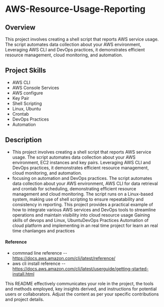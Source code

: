 # AWS-Resource-Usage-Reporting

## Overview
This project involves creating a shell script that reports AWS service usage. The script automates data collection about your AWS environment,  Leveraging AWS CLI and DevOps practices, it demonstrates efficient resource management, cloud monitoring, and automation.

## Project Skills
-  AWS CLI
-  AWS Console Services
- AWS configure 
-  Key Pair
-  Shell Scripting
- Linux, Ubuntu
-  Crontab
-  DevOps Practices
-  Automation

  
## Description
 -  This project involves creating a shell script that reports AWS service usage. The script automates data collection about your AWS environment, EC2 instances and key pairs. Leveraging AWS CLI and DevOps practices, it demonstrates efficient resource management, cloud monitoring, and automation.
 -  focusing on automation and DevOps practices. The script automates data collection about your AWS environment,  AWS CLI for data retrieval and crontab for scheduling, demonstrating efficient resource management and cloud monitoring. The script runs on a Linux-based system, making use of shell scripting to ensure repeatability and consistency in reporting. This project provides a practical example of how to integrate various AWS services and DevOps tools to streamline operations and maintain visibility into cloud resource usage Gaining skills of devops and Linux, UbuntuDevOps Practices Automation of cloud platform and implementing in an real time project for learn an real time chanlanges and practices
   
#### Reference
   - commnad line reference
   -- https://docs.aws.amazon.com/cli/latest/reference/
   - aws cli install reference 
   -- https://docs.aws.amazon.com/cli/latest/userguide/getting-started-install.html


This README effectively communicates your role in the project, the tools and methods employed, key insights derived, and instructions for potential users or collaborators. Adjust the content as per your specific contributions and project details.

